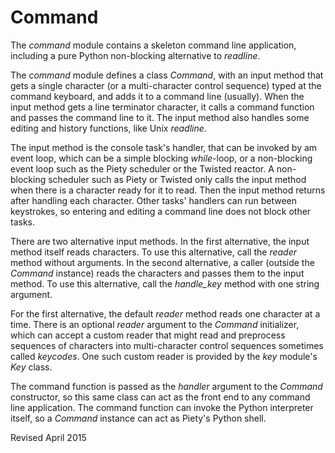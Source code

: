 
Command
=======

The *command* module contains a skeleton command line application,
including a pure Python non-blocking alternative to *readline*.

The *command* module defines a class *Command*, with an input method
that gets a single character (or a multi-character control sequence)
typed at the command keyboard, and adds it to a command line
(usually).  When the input method gets a line terminator character, it
calls a command function and passes the command line to it.  The input
method also handles some editing and history functions, like Unix
*readline*.

The input method is the console task's handler, that can be invoked by
am event loop, which can be a simple blocking *while*-loop, or a
non-blocking event loop such as the Piety scheduler or the Twisted
reactor.  A non-blocking scheduler such as Piety or Twisted only calls
the input method when there is a character ready for it to read.  Then
the input method returns after handling each character.  Other tasks'
handlers can run between keystrokes, so entering and editing a command
line does not block other tasks.

There are two alternative input methods.  In the first alternative,
the input method itself reads characters.  To use this alternative,
call the *reader* method without arguments.  In the second alternative,
a caller (outside the *Command* instance) reads the characters
and passes them to the input method.  To use this alternative, 
call the *handle_key* method with one string argument.

For the first alternative, the default *reader* method reads one
character at a time.  There is an optional *reader* argument to the
*Command* initializer, which can accept a custom reader that might
read and preprocess sequences of characters into multi-character
control sequences sometimes called *keycodes*.  One such custom reader
is provided by the *key* module's *Key* class.

The command function is passed as the *handler*  argument to the *Command*
constructor, so this same class can act as the front end to any
command line application.  The command function can invoke the Python
interpreter itself, so a *Command* instance can act as Piety's Python
shell.

Revised April 2015
